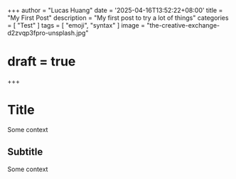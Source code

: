 +++
author = "Lucas Huang"
date = '2025-04-16T13:52:22+08:00'
title = "My First Post"
description = "My first post to try a lot of things"
categories = [
    "Test"
]
tags = [
    "emoji",
    "syntax"
]
image = "the-creative-exchange-d2zvqp3fpro-unsplash.jpg"
# draft = true
+++

# Title
Some context

## Subtitle

Some context
